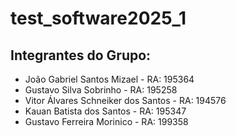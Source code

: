 # test_software2025_1

## Integrantes do Grupo:
- João Gabriel Santos Mizael - RA: 195364
- Gustavo Silva Sobrinho - RA: 195258
- Vitor Álvares Schneiker dos Santos - RA: 194576
- Kauan Batista dos Santos - RA: 195347
- Gustavo Ferreira Morinico - RA: 199358